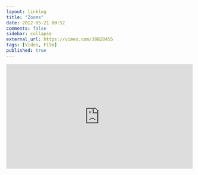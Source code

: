 ```yaml
---
layout: linklog
title: "Zooms"
date: 2012-05-21 00:52
comments: false
sidebar: collapse
external_url: https://vimeo.com/38828455
tags: [Video, Film]
published: true
---
```

<div class="flex-video"><iframe src="http://player.vimeo.com/video/38828455" width="500" height="281" frameborder="0" webkitAllowFullScreen mozallowfullscreen allowFullScreen></iframe></div>